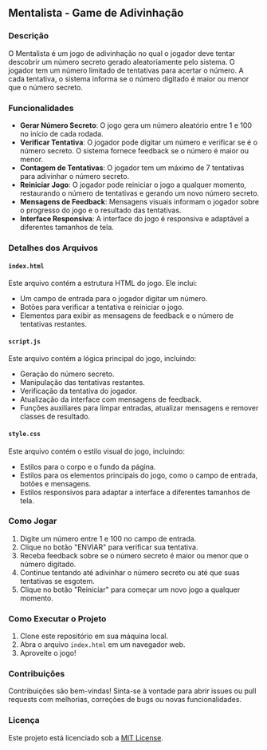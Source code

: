 ## Mentalista - Game de Adivinhação

### Descrição

O Mentalista é um jogo de adivinhação no qual o jogador deve tentar descobrir um número secreto gerado aleatoriamente pelo sistema. O jogador tem um número limitado de tentativas para acertar o número. A cada tentativa, o sistema informa se o número digitado é maior ou menor que o número secreto.

### Funcionalidades

- **Gerar Número Secreto**: O jogo gera um número aleatório entre 1 e 100 no início de cada rodada.
- **Verificar Tentativa**: O jogador pode digitar um número e verificar se é o número secreto. O sistema fornece feedback se o número é maior ou menor.
- **Contagem de Tentativas**: O jogador tem um máximo de 7 tentativas para adivinhar o número secreto.
- **Reiniciar Jogo**: O jogador pode reiniciar o jogo a qualquer momento, restaurando o número de tentativas e gerando um novo número secreto.
- **Mensagens de Feedback**: Mensagens visuais informam o jogador sobre o progresso do jogo e o resultado das tentativas.
- **Interface Responsiva**: A interface do jogo é responsiva e adaptável a diferentes tamanhos de tela.

### Detalhes dos Arquivos

#### `index.html`

Este arquivo contém a estrutura HTML do jogo. Ele inclui:

- Um campo de entrada para o jogador digitar um número.
- Botões para verificar a tentativa e reiniciar o jogo.
- Elementos para exibir as mensagens de feedback e o número de tentativas restantes.

#### `script.js`

Este arquivo contém a lógica principal do jogo, incluindo:

- Geração do número secreto.
- Manipulação das tentativas restantes.
- Verificação da tentativa do jogador.
- Atualização da interface com mensagens de feedback.
- Funções auxiliares para limpar entradas, atualizar mensagens e remover classes de resultado.

#### `style.css`

Este arquivo contém o estilo visual do jogo, incluindo:

- Estilos para o corpo e o fundo da página.
- Estilos para os elementos principais do jogo, como o campo de entrada, botões e mensagens.
- Estilos responsivos para adaptar a interface a diferentes tamanhos de tela.

### Como Jogar

1. Digite um número entre 1 e 100 no campo de entrada.
2. Clique no botão "ENVIAR" para verificar sua tentativa.
3. Receba feedback sobre se o número secreto é maior ou menor que o número digitado.
4. Continue tentando até adivinhar o número secreto ou até que suas tentativas se esgotem.
5. Clique no botão "Reiniciar" para começar um novo jogo a qualquer momento.

### Como Executar o Projeto

1. Clone este repositório em sua máquina local.
2. Abra o arquivo `index.html` em um navegador web.
3. Aproveite o jogo!

### Contribuições

Contribuições são bem-vindas! Sinta-se à vontade para abrir issues ou pull requests com melhorias, correções de bugs ou novas funcionalidades.

### Licença

Este projeto está licenciado sob a [MIT License](https://opensource.org/licenses/MIT).
